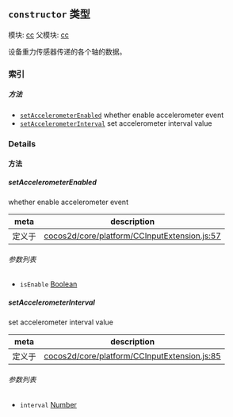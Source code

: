 ## `constructor` 类型



模块: [cc](../modules/cc.md)
父模块: [cc](../modules/cc.md)


设备重力传感器传递的各个轴的数据。



### 索引



##### 方法

  - [`setAccelerometerEnabled`](#setaccelerometerenabled) whether enable accelerometer event
  - [`setAccelerometerInterval`](#setaccelerometerinterval) set accelerometer interval value



### Details




<!-- Method Block -->
#### 方法


##### setAccelerometerEnabled

whether enable accelerometer event

| meta | description |
|------|-------------|
| 定义于 | [cocos2d/core/platform/CCInputExtension.js:57](https://github.com/cocos-creator/engine/blob/b4415d3f111db35eb92e588d63bcb560003ea469/cocos2d/core/platform/CCInputExtension.js#L57) |

###### 参数列表
- `isEnable` <a href="https://developer.mozilla.org/en/JavaScript/Reference/Global_Objects/Boolean" class="crosslink external" target="_blank">Boolean</a> 


##### setAccelerometerInterval

set accelerometer interval value

| meta | description |
|------|-------------|
| 定义于 | [cocos2d/core/platform/CCInputExtension.js:85](https://github.com/cocos-creator/engine/blob/b4415d3f111db35eb92e588d63bcb560003ea469/cocos2d/core/platform/CCInputExtension.js#L85) |

###### 参数列表
- `interval` <a href="https://developer.mozilla.org/en/JavaScript/Reference/Global_Objects/Number" class="crosslink external" target="_blank">Number</a> 



